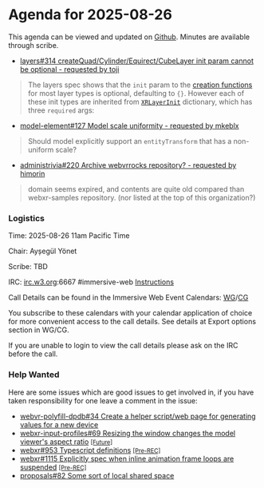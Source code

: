 # Agenda for 2025-08-26

This agenda can be viewed and updated on [Github](https://github.com/immersive-web/administrivia/blob/main/meetings/2025/2025-08-26-Immersive_Web_Group_Teleconference-agenda.md). Minutes are available through scribe. 

- [layers#314  createQuad/Cylinder/Equirect/CubeLayer init param cannot be optional - requested by toji](https://api.github.com/repos/immersive-web/layers/issues/314)

> The layers spec shows that the `init` param to the [creation functions](https://immersive-web.github.io/layers/#XRWebGLBindingtype) for most layer types is optional, defaulting to `{}`. However each of these init types are inherited from [`XRLayerInit`](https://immersive-web.github.io/layers/#dictdef-xrlayerinit) dictionary, which has three `required` args:

- [model-element#127  Model scale uniformity - requested by mkeblx](https://api.github.com/repos/immersive-web/model-element/issues/127)

> Should model explicitly support an `entityTransform` that has a non-uniform scale? 

- [administrivia#220  Archive webvrrocks repository? - requested by himorin](https://api.github.com/repos/immersive-web/administrivia/issues/220)

> domain seems expired, and contents are quite old compared than webxr-samples repository. (nor listed at the top of this organization?)


 ### Logistics 

Time: 2025-08-26 11am Pacific Time 

Chair: Ayșegül Yönet 

Scribe: TBD 

IRC: [irc.w3.org](https://irc.w3.org/):6667 #immersive-web [Instructions](https://github.com/immersive-web/administrivia/blob/main/IRC.md)

Call Details can be found in the Immersive Web Event Calendars: [WG](https://www.w3.org/groups/wg/immersive-web/calendar/)/[CG](https://www.w3.org/groups/cg/immersive-web/calendar/)

You subscribe to these calendars with your calendar application of choice for more convenient access to the call details. See details at Export options section in WG/CG.

If you are unable to login to view the call details please ask on the IRC before the call.

### Help Wanted

Here are some issues which are good issues to get involved in, if you have taken responsibility for one leave a comment in the issue:

- [webvr-polyfill-dpdb#34 Create a helper script/web page for generating values for a new device](https://github.com/immersive-web/webvr-polyfill-dpdb/issues/34)
- [webxr-input-profiles#69 Resizing the window changes the model viewer's aspect ratio](https://github.com/immersive-web/webxr-input-profiles/issues/69) [<small>[Future]</small>](https://api.github.com/repos/immersive-web/webxr-input-profiles/milestones/4)
- [webxr#953 Typescript definitions](https://github.com/immersive-web/webxr/issues/953) [<small>[Pre-REC]</small>](https://api.github.com/repos/immersive-web/webxr/milestones/16)
- [webxr#1115 Explicitly spec when inline animation frame loops are suspended](https://github.com/immersive-web/webxr/issues/1115) [<small>[Pre-REC]</small>](https://api.github.com/repos/immersive-web/webxr/milestones/16)
- [proposals#82 Some sort of local shared space](https://github.com/immersive-web/proposals/issues/82)
